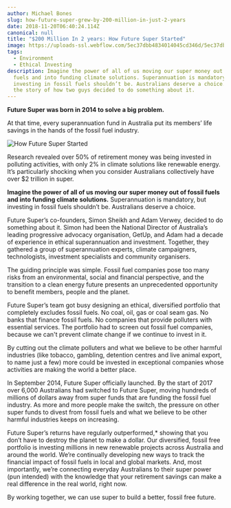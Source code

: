 ```yaml
---
author: Michael Bones
slug: how-future-super-grew-by-200-million-in-just-2-years
date: 2018-11-20T06:40:24.114Z
canonical: null
title: "$200 Million In 2 years: How Future Super Started"
image: https://uploads-ssl.webflow.com/5ec37dbb4834014045cd346d/5ec37dbc483401711dcd3c05_Outback_Solar_and_Turbine-compressor.jpeg
tags:
  - Environment
  - Ethical Investing
description: Imagine the power of all of us moving our super money out of fossil
  fuels and into funding climate solutions. Superannuation is mandatory, but
  investing in fossil fuels shouldn’t be. Australians deserve a choice. This is
  the story of how two guys decided to do something about it.
---
```


**Future Super was born in 2014 to solve a big problem.**

At that time, every superannuation fund in Australia put its members’ life savings in the hands of the fossil fuel industry.

![How Future Super Started](https://daks2k3a4ib2z.cloudfront.net/588fd114303688230e9e0f36/589004f8262fde01091a9af4_FS_Coal_Invest_v3-compressor.jpg)

Research revealed over 50% of retirement money was being invested in polluting activities, with only 2% in climate solutions like renewable energy. It’s particularly shocking when you consider Australians collectively have over $2 trillion in super.

**Imagine the power of all of us moving our super money out of fossil fuels and into funding climate solutions.** Superannuation is mandatory, but investing in fossil fuels shouldn’t be. Australians deserve a choice.

Future Super’s co-founders, Simon Sheikh and Adam Verwey, decided to do something about it. Simon had been the National Director of Australia’s leading progressive advocacy organisation, GetUp, and Adam had a decade of experience in ethical superannuation and investment. Together, they gathered a group of superannuation experts, climate campaigners, technologists, investment specialists and community organisers.

The guiding principle was simple. Fossil fuel companies pose too many risks from an environmental, social and financial perspective, and the transition to a clean energy future presents an unprecedented opportunity to benefit members, people and the planet.

Future Super’s team got busy designing an ethical, diversified portfolio that completely excludes fossil fuels. No coal, oil, gas or coal seam gas. No banks that finance fossil fuels. No companies that provide polluters with essential services. The portfolio had to screen out fossil fuel companies, because we can't prevent climate change if we continue to invest in it.

By cutting out the climate polluters and what we believe to be other harmful industries (like tobacco, gambling, detention centres and live animal export, to name just a few) more could be invested in exceptional companies whose activities are making the world a better place.

In September 2014, Future Super officially launched. By the start of 2017 over 6,000 Australians had switched to Future Super, moving hundreds of millions of dollars away from super funds that are funding the fossil fuel industry. As more and more people make the switch, the pressure on other super funds to divest from fossil fuels and what we believe to be other harmful industries keeps on increasing.

Future Super’s returns have regularly outperformed,\* showing that you don’t have to destroy the planet to make a dollar. Our diversified, fossil free portfolio is investing millions in new renewable projects across Australia and around the world. We’re continually developing new ways to track the financial impact of fossil fuels in local and global markets. And, most importantly, we’re connecting everyday Australians to their super power (pun intended) with the knowledge that your retirement savings can make a real difference in the real world, right now.

By working together, we can use super to build a better, fossil free future.
